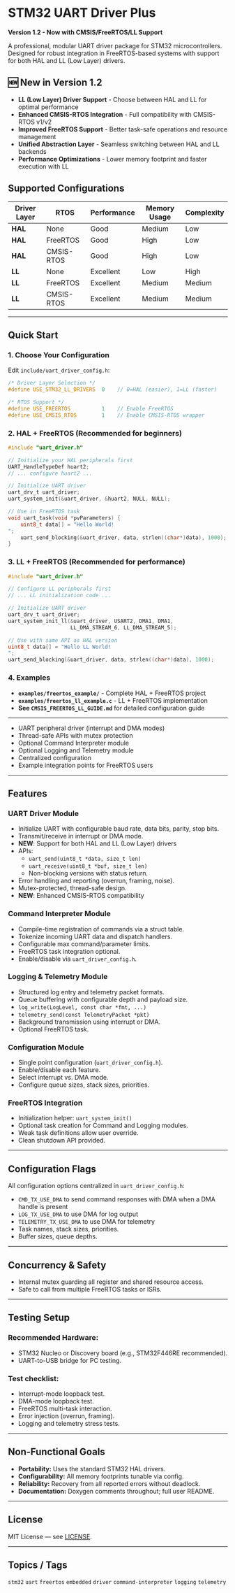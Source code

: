 # STM32 UART Driver Plus

**Version 1.2 - Now with CMSIS/FreeRTOS/LL Support**

A professional, modular UART driver package for STM32 microcontrollers. Designed for robust integration in FreeRTOS-based systems with support for both HAL and LL (Low Layer) drivers.

## 🆕 New in Version 1.2

- **LL (Low Layer) Driver Support** - Choose between HAL and LL for optimal performance
- **Enhanced CMSIS-RTOS Integration** - Full compatibility with CMSIS-RTOS v1/v2
- **Improved FreeRTOS Support** - Better task-safe operations and resource management
- **Unified Abstraction Layer** - Seamless switching between HAL and LL backends
- **Performance Optimizations** - Lower memory footprint and faster execution with LL

## Supported Configurations

| Driver Layer | RTOS | Performance | Memory Usage | Complexity |
|-------------|------|-------------|--------------|------------|
| **HAL** | None | Good | Medium | Low |
| **HAL** | FreeRTOS | Good | High | Low |
| **HAL** | CMSIS-RTOS | Good | High | Low |
| **LL** | None | Excellent | Low | High |
| **LL** | FreeRTOS | Excellent | Medium | Medium |
| **LL** | CMSIS-RTOS | Excellent | Medium | Medium |

---

## Quick Start

### 1. Choose Your Configuration

Edit `include/uart_driver_config.h`:

```c
/* Driver Layer Selection */
#define USE_STM32_LL_DRIVERS  0    // 0=HAL (easier), 1=LL (faster)

/* RTOS Support */
#define USE_FREERTOS          1    // Enable FreeRTOS
#define USE_CMSIS_RTOS        1    // Enable CMSIS-RTOS wrapper
```

### 2. HAL + FreeRTOS (Recommended for beginners)

```c
#include "uart_driver.h"

// Initialize your HAL peripherals first
UART_HandleTypeDef huart2;
// ... configure huart2 ...

// Initialize UART driver
uart_drv_t uart_driver;
uart_system_init(&uart_driver, &huart2, NULL, NULL);

// Use in FreeRTOS task
void uart_task(void *pvParameters) {
    uint8_t data[] = "Hello World!
";
    uart_send_blocking(&uart_driver, data, strlen((char*)data), 1000);
}
```

### 3. LL + FreeRTOS (Recommended for performance)

```c
#include "uart_driver.h"

// Configure LL peripherals first
// ... LL initialization code ...

// Initialize UART driver
uart_drv_t uart_driver;
uart_system_init_ll(&uart_driver, USART2, DMA1, DMA1, 
                    LL_DMA_STREAM_6, LL_DMA_STREAM_5);

// Use with same API as HAL version
uint8_t data[] = "Hello LL World!
";
uart_send_blocking(&uart_driver, data, strlen((char*)data), 1000);
```

### 4. Examples

- **`examples/freertos_example/`** - Complete HAL + FreeRTOS project
- **`examples/freertos_ll_example.c`** - LL + FreeRTOS implementation
- **See `CMSIS_FREERTOS_LL_GUIDE.md`** for detailed configuration guide

---

- UART peripheral driver (interrupt and DMA modes)
- Thread-safe APIs with mutex protection
- Optional Command Interpreter module
- Optional Logging and Telemetry module
- Centralized configuration
- Example integration points for FreeRTOS users

---

## Features

### UART Driver Module

- Initialize UART with configurable baud rate, data bits, parity, stop bits.
- Transmit/receive in interrupt or DMA mode.
- **NEW**: Support for both HAL and LL (Low Layer) drivers
- APIs:
  - `uart_send(uint8_t *data, size_t len)`
  - `uart_receive(uint8_t *buf, size_t len)`
  - Non-blocking versions with status return.
- Error handling and reporting (overrun, framing, noise).
- Mutex-protected, thread-safe design.
- **NEW**: Enhanced CMSIS-RTOS compatibility

### Command Interpreter Module
- Compile-time registration of commands via a struct table.
- Tokenize incoming UART data and dispatch handlers.
- Configurable max command/parameter limits.
- FreeRTOS task integration optional.
- Enable/disable via `uart_driver_config.h`.

### Logging & Telemetry Module
- Structured log entry and telemetry packet formats.
- Queue buffering with configurable depth and payload size.
- `log_write(LogLevel, const char *fmt, ...)`
- `telemetry_send(const TelemetryPacket *pkt)`
- Background transmission using interrupt or DMA.
- Optional FreeRTOS task.

### Configuration Module
- Single point configuration (`uart_driver_config.h`).
- Enable/disable each feature.
- Select interrupt vs. DMA mode.
- Configure queue sizes, stack sizes, priorities.

### FreeRTOS Integration
- Initialization helper: `uart_system_init()`
- Optional task creation for Command and Logging modules.
- Weak task definitions allow user override.
- Clean shutdown API provided.

---

## Configuration Flags

All configuration options centralized in `uart_driver_config.h`:
- `CMD_TX_USE_DMA` to send command responses with DMA when a DMA handle is present
- `LOG_TX_USE_DMA` to use DMA for log output
- `TELEMETRY_TX_USE_DMA` to use DMA for telemetry
- Task names, stack sizes, priorities.
- Buffer sizes, queue depths.

---

## Concurrency & Safety

- Internal mutex guarding all register and shared resource access.
- Safe to call from multiple FreeRTOS tasks or ISRs.

---

## Testing Setup

### Recommended Hardware:
- STM32 Nucleo or Discovery board (e.g., STM32F446RE recommended).
- UART-to-USB bridge for PC testing.

### Test checklist:
- Interrupt-mode loopback test.
- DMA-mode loopback test.
- FreeRTOS multi-task interaction.
- Error injection (overrun, framing).
- Logging and telemetry stress tests.

---

## Non-Functional Goals
- **Portability:** Uses the standard STM32 HAL drivers.
- **Configurability:** All memory footprints tunable via config.
- **Reliability:** Recovery from all reported errors without deadlock.
- **Documentation:** Doxygen comments throughout; full user README.

---

## License
MIT License — see [LICENSE](LICENSE).

---

## Topics / Tags
`stm32` `uart` `freertos` `embedded` `driver` `command-interpreter` `logging` `telemetry`
